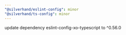 ```yaml
---
"@silverhand/eslint-config": minor
"@silverhand/ts-config": minor
---
```


update dependency eslint-config-xo-typescript to ^0.56.0
